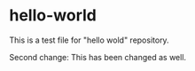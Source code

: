 # hello-world


This is a test file for "hello wold" repository.

Second change:
This has been changed as well.

